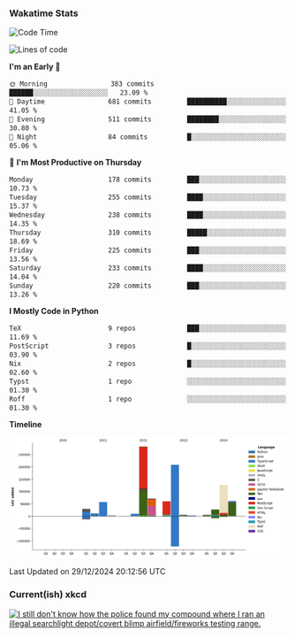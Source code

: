 ### Wakatime Stats
<!--START_SECTION:waka-->
![Code Time](http://img.shields.io/badge/Code%20Time-2%2C976%20hrs%2032%20mins-blue)

![Lines of code](https://img.shields.io/badge/From%20Hello%20World%20I%27ve%20Written-960.2%20thousand%20lines%20of%20code-blue)

**I'm an Early 🐤** 

```text
🌞 Morning                383 commits         ██████░░░░░░░░░░░░░░░░░░░   23.09 % 
🌆 Daytime                681 commits         ██████████░░░░░░░░░░░░░░░   41.05 % 
🌃 Evening                511 commits         ████████░░░░░░░░░░░░░░░░░   30.80 % 
🌙 Night                  84 commits          █░░░░░░░░░░░░░░░░░░░░░░░░   05.06 % 
```
📅 **I'm Most Productive on Thursday** 

```text
Monday                   178 commits         ███░░░░░░░░░░░░░░░░░░░░░░   10.73 % 
Tuesday                  255 commits         ████░░░░░░░░░░░░░░░░░░░░░   15.37 % 
Wednesday                238 commits         ████░░░░░░░░░░░░░░░░░░░░░   14.35 % 
Thursday                 310 commits         █████░░░░░░░░░░░░░░░░░░░░   18.69 % 
Friday                   225 commits         ███░░░░░░░░░░░░░░░░░░░░░░   13.56 % 
Saturday                 233 commits         ████░░░░░░░░░░░░░░░░░░░░░   14.04 % 
Sunday                   220 commits         ███░░░░░░░░░░░░░░░░░░░░░░   13.26 % 
```


**I Mostly Code in Python** 

```text
TeX                      9 repos             ███░░░░░░░░░░░░░░░░░░░░░░   11.69 % 
PostScript               3 repos             █░░░░░░░░░░░░░░░░░░░░░░░░   03.90 % 
Nix                      2 repos             █░░░░░░░░░░░░░░░░░░░░░░░░   02.60 % 
Typst                    1 repo              ░░░░░░░░░░░░░░░░░░░░░░░░░   01.30 % 
Roff                     1 repo              ░░░░░░░░░░░░░░░░░░░░░░░░░   01.30 % 
```



**Timeline**

![Lines of Code chart](https://raw.githubusercontent.com/joshuajeschek/joshuajeschek/main/assets/bar_graph.png)


 Last Updated on 29/12/2024 20:12:56 UTC
<!--END_SECTION:waka-->

### Current(ish) xkcd
<a id="xkcd-a" title="I still don't know how the police found my compound where I ran an illegal searchlight depot/covert blimp airfield/fireworks testing range." href="https://www.xkcd.com" target="_blank">
        <img align="center" id="xkcd-img" src="https://imgs.xkcd.com/comics/lasering_incidents.png" alt="I still don't know how the police found my compound where I ran an illegal searchlight depot/covert blimp airfield/fireworks testing range." height=300 />
</a>
